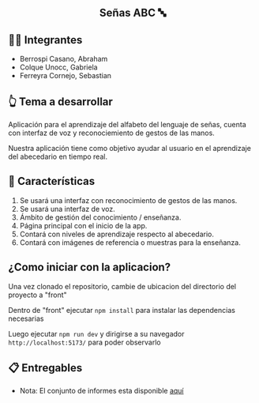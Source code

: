 <h2 align="center">
<p>Señas ABC 🔤 </p>
</h2>

## 👩‍💻 Integrantes

* Berrospi Casano, Abraham
* Colque Unocc, Gabriela
* Ferreyra Cornejo, Sebastian

## 👆 Tema a desarrollar

Aplicación para el aprendizaje del alfabeto del lenguaje de señas, cuenta con interfaz de voz y reconociemiento de gestos de las manos. 

Nuestra aplicación tiene como objetivo ayudar al usuario en el aprendizaje del abecedario en tiempo real.


## 📃 Características

1. Se usará una interfaz con reconocimiento de gestos de las manos.
2. Se usará una interfaz de voz.
3. Ámbito de gestión del conocimiento / enseñanza.
4. Página principal con el inicio de la app.
5. Contará con niveles de aprendizaje respecto al abecedario.
6. Contará con imágenes de referencia o muestras para la enseñanza.

## ¿Como iniciar con la aplicacion?

Una vez clonado el repositorio, cambie de ubicacion del directorio del proyecto a "front"

Dentro de "front" ejecutar `npm install` para instalar las dependencias necesarias

Luego ejecutar  `npm run dev`  y dirigirse a su navegador `http://localhost:5173/` para poder observarlo


## :clipboard:  Entregables

* Nota: El conjunto de informes esta disponible [aquí]([https://drive.google.com/drive/folders/1YbFL77lRPgqbsdVAWrRAWJnj3dgjGQ8J?usp=share_link](https://unipe-my.sharepoint.com/:f:/g/personal/gabriela_colque_u_uni_pe/EuatGNG-BmlHg-3DaBbuZYQBddwboF7lRfbmNl9jYooHXw?e=FNqF6V)https://unipe-my.sharepoint.com/:f:/g/personal/gabriela_colque_u_uni_pe/EuatGNG-BmlHg-3DaBbuZYQBddwboF7lRfbmNl9jYooHXw?e=FNqF6V)
